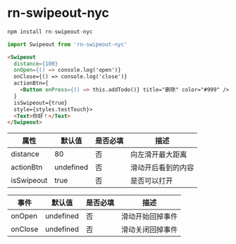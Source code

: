 # rn-swipeout-nyc

```javascript
npm install rn-swipeout-nyc

import Swipeout from 'rn-swipeout-nyc'
```

```html
<Swipeout
  distance={100}
  onOpen={() => console.log('open')}
  onClose={() => console.log('close')}
  actionBtn={
    <Button onPress={() => this.addTodo()} title="删除" color="#999" />
  }
  isSwipeout={true}
  style={styles.testTouch}>
  <Text>你好！</Text>
</Swipeout>

```

| 属性       | 默认值    | 是否必填 | 描述               |
| ---------- | --------- | -------- | ------------------ |
| distance   | 80        | 否       | 向左滑开最大距离   |
| actionBtn  | undefined | 否       | 滑动开后看到的内容 |
| isSwipeout | true      | 否       | 是否可以打开       |

| 事件    | 默认值    | 是否必填 | 描述             |
| ------- | --------- | -------- | ---------------- |
| onOpen  | undefined | 否       | 滑动开始回掉事件 |
| onClose | undefined | 否       | 滑动关闭回掉事件 |
